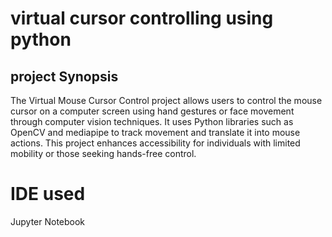 # virtual cursor controlling using python

## project Synopsis
 The Virtual Mouse Cursor Control project allows users to control the mouse cursor on a computer screen using hand gestures or face movement through computer vision techniques. It uses Python libraries such as OpenCV and mediapipe to track movement and translate it into mouse actions. This project enhances accessibility for individuals with limited mobility or those seeking hands-free control.
# IDE used
Jupyter Notebook

